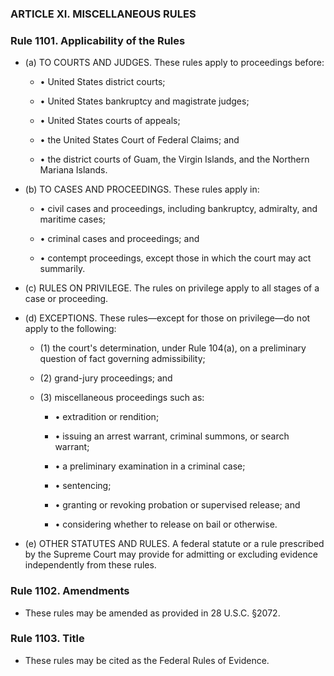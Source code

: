 ### ARTICLE XI. MISCELLANEOUS RULES

### Rule 1101. Applicability of the Rules
* (a) TO COURTS AND JUDGES. These rules apply to proceedings before:

  * • United States district courts;

  * • United States bankruptcy and magistrate judges;

  * • United States courts of appeals;

  * • the United States Court of Federal Claims; and

  * • the district courts of Guam, the Virgin Islands, and the Northern Mariana Islands.


* (b) TO CASES AND PROCEEDINGS. These rules apply in:

  * • civil cases and proceedings, including bankruptcy, admiralty, and maritime cases;

  * • criminal cases and proceedings; and

  * • contempt proceedings, except those in which the court may act summarily.


* (c) RULES ON PRIVILEGE. The rules on privilege apply to all stages of a case or proceeding.

* (d) EXCEPTIONS. These rules—except for those on privilege—do not apply to the following:

  * (1) the court's determination, under Rule 104(a), on a preliminary question of fact governing admissibility;

  * (2) grand-jury proceedings; and

  * (3) miscellaneous proceedings such as:

    * • extradition or rendition;

    * • issuing an arrest warrant, criminal summons, or search warrant;

    * • a preliminary examination in a criminal case;

    * • sentencing;

    * • granting or revoking probation or supervised release; and

    * • considering whether to release on bail or otherwise.


* (e) OTHER STATUTES AND RULES. A federal statute or a rule prescribed by the Supreme Court may provide for admitting or excluding evidence independently from these rules.

### Rule 1102. Amendments
* These rules may be amended as provided in 28 U.S.C. §2072.

### Rule 1103. Title
* These rules may be cited as the Federal Rules of Evidence.